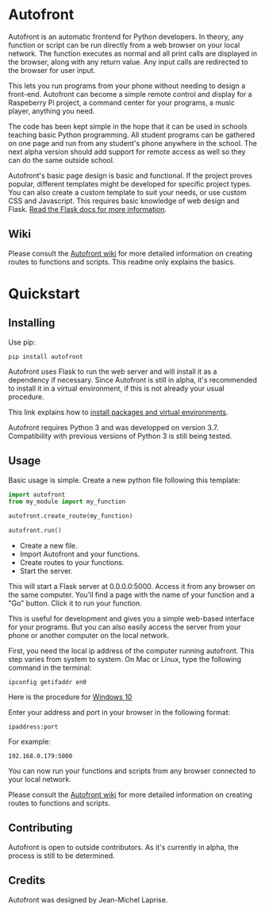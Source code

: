 # Autofront

Autofront is an automatic frontend for Python developers. In theory, any function or script can be run directly from a web browser on your local network. The function executes as normal and all print calls are displayed in the browser, along with any return value. Any input calls are redirected to the browser for user input.

This lets you run programs from your phone without needing to design a front-end. Autofront can become a simple remote control and display for a Raspeberry Pi project, a command center for your programs, a music player, anything you need.

The code has been kept simple in the hope that it can be used in schools teaching basic Python programming. All student programs can be gathered on one page and run from any student's phone anywhere in the school. The next alpha version should add support for remote access as well so they can do the same outside school.

Autofront's basic page design is basic and functional. If the project proves popular, different templates might be developed for specific project types. You can also create a custom template to suit your needs, or use custom CSS and Javascript. This requires basic knowledge of web design and Flask. [Read the Flask docs for more information](https://flask.palletsprojects.com/en/1.1.x/#user-s-guide).

## Wiki

Please consult the [Autofront wiki](https://github.com/JimmyLamothe/autofront/wiki/Creating-routes) for more detailed information on creating routes to functions and scripts. This readme only explains the basics.

# Quickstart

## Installing

Use pip:

```
pip install autofront
```

Autofront uses Flask to run the web server and will install it as a dependency if necessary. Since Autofront is still in alpha, it's recommended to install it in a virtual environment, if this is not already your usual procedure. 

This link explains how to [install packages and virtual environments](https://packaging.python.org/tutorials/installing-packages/).

Autofront requires Python 3 and was developped on version 3.7. Compatibility with previous versions of Python 3 is still being tested.

## Usage

Basic usage is simple. Create a new python file following this template:

```python
import autofront
from my_module import my_function

autofront.create_route(my_function)

autofront.run()
```

* Create a new file.
* Import Autofront and your functions.
* Create routes to your functions.
* Start the server.

This will start a Flask server at 0.0.0.0:5000. Access it from any browser on the same computer. You'll find a page with the name of your function and a "Go" button. Click it to run your function. 

This is useful for development and gives you a simple web-based interface for your programs. But you can also easily access the server from your phone or another computer on the local network.

First, you need the local ip address of the computer running autofront. This step varies from system to system. On Mac or Linux, type the following command in the terminal:

```
ipconfig getifaddr en0
```

Here is the procedure for [Windows 10](https://support.microsoft.com/fr-ca/help/4026518/windows-10-find-your-ip-address)

Enter your address and port in your browser in the following format:

```
ipaddress:port
```

For example:

```
192.168.0.179:5000
```

You can now run your functions and scripts from any browser connected to your local network.

Please consult the [Autofront wiki](https://github.com/JimmyLamothe/autofront/wiki/Creating-routes) for more detailed information on creating routes to functions and scripts.

## Contributing

Autofront is open to outside contributors. As it's currently in alpha, the process is still to be determined. 

## Credits

Autofront was designed by Jean-Michel Laprise.